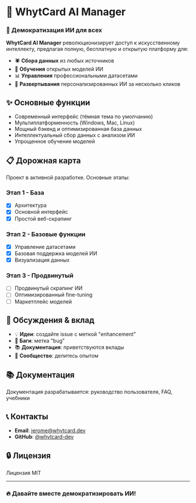 # 🚀 WhytCard AI Manager

### 🤖 Демократизация ИИ для всех

**WhytCard AI Manager** революционизирует доступ к искусственному интеллекту, предлагая полную, бесплатную и открытую платформу для:

- 🕷️ **Сбора данных** из любых источников
- 🤖 **Обучения** открытых моделей ИИ
- 📊 **Управления** профессиональными датасетами
- 🚀 **Развертывания** персонализированных ИИ за несколько кликов

## ✨ Основные функции

- Современный интерфейс (тёмная тема по умолчанию)
- Мультиплатформенность (Windows, Mac, Linux)
- Мощный бэкенд и оптимизированная база данных
- Интеллектуальный сбор данных с анализом ИИ
- Упрощенное обучение моделей

## 📋 Дорожная карта

Проект в активной разработке. Основные этапы:

### Этап 1 - База
- [x] Архитектура
- [x] Основной интерфейс
- [x] Простой веб-скрапинг

### Этап 2 - Базовые функции
- [x] Управление датасетами
- [x] Базовая поддержка моделей ИИ
- [x] Визуализация данных

### Этап 3 - Продвинутый
- [ ] Продвинутый скрапинг ИИ
- [ ] Оптимизированный fine-tuning
- [ ] Маркетплейс моделей

## 💬 Обсуждения & вклад

- 💡 **Идеи**: создайте issue с меткой "enhancement"
- 🐛 **Баги**: метка "bug"
- 📚 **Документация**: приветствуются вклады
- 🤝 **Сообщество**: делитесь опытом

## 📚 Документация

Документация разрабатывается: руководство пользователя, FAQ, учебники

## 📞 Контакты

- **Email**: jerome@whytcard.dev
- **GitHub**: [@whytcard-dev](https://github.com/whytcard-dev)

## 🔒 Лицензия

Лицензия MIT

---

### 🔥 Давайте вместе демократизировать ИИ!
